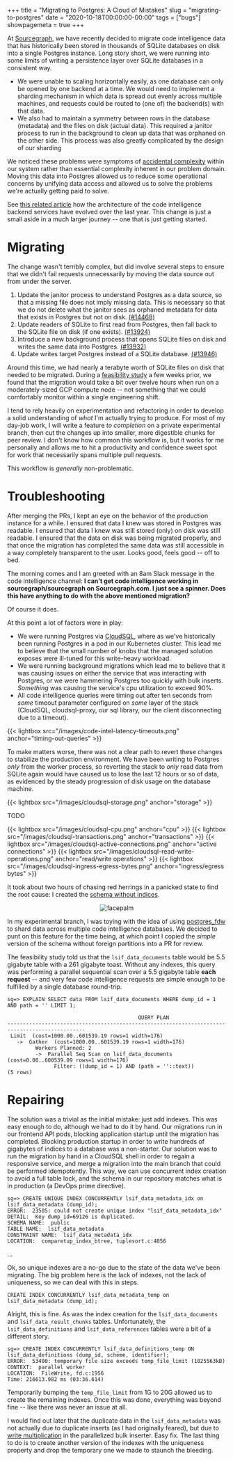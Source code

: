 +++
title = "Migrating to Postgres: A Cloud of Mistakes"
slug = "migrating-to-postgres"
date = "2020-10-18T00:00:00-00:00"
tags = ["bugs"]
showpagemeta = true
+++

At [Sourcegraph](https://github.com/sourcegraph/sourcegraph), we have recently decided to migrate code intelligence data that has historically been stored in thousands of SQLite databases on disk into a single Postgres instance. Long story short, we were running into some limits of writing a persistence layer over SQLite databases in a consistent way.

- We were unable to scaling horizontally easily, as one database can only be opened by one backend at a time. We would need to implement a sharding mechanism in which data is spread out evenly across multiple machines, and requests could be routed to (one of) the backend(s) with that data.
- We also had to maintain a symmetry between rows in the database (metadata) and the files on disk (actual data). This required a janitor process to run in the background to clean up data that was orphaned on the other side. This process was also greatly complicated by the design of our sharding 

We noticed these problems were symptoms of [accidental complexity](http://faculty.salisbury.edu/~xswang/Research/Papers/SERelated/no-silver-bullet.pdf) within our system rather than essential complexity inherent in our problem domain. Moving this data into Postgres allowed us to reduce some operational concerns by unifying data access and allowed us to solve the problems we're actually getting paid to solve.

See [this related article](https://about.sourcegraph.com/blog/evolution-of-the-precise-code-intel-backend/) how the architecture of the code intelligence backend services have evolved over the last year. This change is just a small aside in a much larger journey -- one that is just getting started.

# Migrating

The change wasn't terribly complex, but did involve several steps to ensure that we didn't fail requests unnecessarily by moving the data source out from under the server.

1. Update the janitor process to understand Postgres as a data source, so that a missing file does not imply missing data. This is necessary so that we do not delete what the janitor sees as orphaned metadata for data that exists in Postgres but not on disk. [(#14468)](https://github.com/sourcegraph/sourcegraph/pull/14468)
2. Update readers of SQLite to first read from Postgres, then fall back to the SQLite file on disk (if one exists). [(#13924)](https://github.com/sourcegraph/sourcegraph/pull/13924)
3. Introduce a new background process that opens SQLite files on disk and writes the same data into Postgres. [(#13932)](https://github.com/sourcegraph/sourcegraph/pull/13932)
4. Update writes target Postgres instead of a SQLite database. [(#13946)](https://github.com/sourcegraph/sourcegraph/pull/13946)

Around this time, we had nearly a terabyte worth of SQLite files on disk that needed to be migrated. During a [feasibility study](https://docs.google.com/document/d/1Y9p29hK8xrPUTvBdWqP9uAHDg3JLV-HCaxsbCo9-YHQ) a few weeks prior, we found that the migration would take a bit over twelve hours when run on a moderately-sized GCP compute node -- not something that we could comfortably monitor within a single engineering shift.

I tend to rely heavily on experimentation and refactoring in order to develop a solid understanding of _what_ I'm actually trying to produce. For most of my day-job work, I will write a feature _to completion_ on a private experimental branch, then cut the changes up into smaller, more digestible chunks for peer review. I don't know how common this workflow is, but it works for me personally and allows me to hit a productivity and confidence sweet spot for work that necessarily spans multiple pull requests.

This workflow is _generally_ non-problematic.

# Troubleshooting

After merging the PRs, I kept an eye on the behavior of the production instance for a while. I ensured that data I knew was stored in Postgres was readable. I ensured that data I knew was still stored (only) on disk was still readable. I ensured that the data on disk was being migrated properly, and that once the migration has completed the same data was still accessible in a way completely transparent to the user. Looks good, feels good -- off to bed.

The morning comes and I am greeted with an 8am Slack message in the code intelligence channel: **I can’t get code intelligence working in sourcegraph/sourcegraph on Sourcegraph.com. I just see a spinner. Does this have anything to do with the above mentioned migration?**

Of course it does.

At this point a lot of factors were in play:

- We were running Postgres via [CloudSQL](https://cloud.google.com/sql), where as we've historically been running Postgres in a pod in our Kubernetes cluster. This lead me to believe that the small number of knobs that the managed solution exposes were ill-tuned for this write-heavy workload.
- We were running background migrations which lead me to believe that it was causing issues on either the service that was interacting with Postgres, or we were hammering Postgres too quickly with bulk inserts. _Something_ was causing the service's cpu utilization to exceed 90%.
- All code intelligence queries were timing out after ten seconds from _some_ timeout parameter configured on _some_ layer of the stack (CloudSQL, cloudsql-proxy, our sql library, our the client disconnecting due to a timeout).

{{< lightbox src="/images/code-intel-latency-timeouts.png" anchor="timing-out-queries" >}}

To make matters worse, there was not a clear path to revert these changes to stabilize the production environment. We have been writing to Postgres _only_ from the worker process, so reverting the stack to _only_ read data from SQLite again would have caused us to lose the last 12 hours or so of data, as evidenced by the steady progression of disk usage on the database machine.

{{< lightbox src="/images/cloudsql-storage.png" anchor="storage" >}}

TODO

{{< lightbox src="/images/cloudsql-cpu.png" anchor="cpu" >}}
{{< lightbox src="/images/cloudsql-transactions.png" anchor="transactions" >}}
{{< lightbox src="/images/cloudsql-active-connections.png" anchor="active connections" >}}
{{< lightbox src="/images/cloudsql-read-write-operations.png" anchor="read/write operations" >}}
{{< lightbox src="/images/cloudsql-ingress-egress-bytes.png" anchor="ingress/egress bytes" >}}
<!-- {{< lightbox src="/images/cloudsql-memory.png" anchor="memory" >}} -->

It took about two hours of chasing red herrings in a panicked state to find the root cause: I created the [schema without indices](https://github.com/sourcegraph/sourcegraph/blob/9b0edb75ffda680a587bffa4e00ff5e6c41a90e7/migrations/codeintel/1000000001_init.up.sql).

<div style="text-align: center">
<img src="https://techcrunch.com/wp-content/uploads/2012/06/912accb5_picard-facepalm.png" alt="facepalm" />
</div>

In my experimental branch, I was toying with the idea of using [postgres_fdw](https://about.gitlab.com/handbook/engineering/development/enablement/database/doc/fdw-sharding.html) to shard data across multiple code intelligence databases. We decided to punt on this feature for the time being, at which point I copied the _simple_ version of the schema without foreign partitions into a PR for review.

The feasibility study told us that the `lsif_data_documents` table would be 5.5 gigabyte table with a 261 gigabyte toast. Without any indexes, this query was performing a parallel sequential scan over a 5.5 gigabyte table **each request** -- and very few code intelligence requests are simple enough to be fulfilled by a single database round-trip.

```text
sg=> EXPLAIN SELECT data FROM lsif_data_documents WHERE dump_id = 1 AND path = '' LIMIT 1;

                                          QUERY PLAN
-----------------------------------------------------------------------------------------------
 Limit  (cost=1000.00..601539.19 rows=1 width=176)
   ->  Gather  (cost=1000.00..601539.19 rows=1 width=176)
         Workers Planned: 2
         ->  Parallel Seq Scan on lsif_data_documents  (cost=0.00..600539.09 rows=1 width=176)
               Filter: ((dump_id = 1) AND (path = ''::text))
(5 rows)
```

# Repairing

The solution was a trivial as the initial mistake: just add indexes. This was easy enough to do, although we had to do it by hand. Our migrations run in our frontend API pods, blocking application startup until the migration has completed. Blocking production startup in order to write hundreds of gigabytes of indices to a database was a non-starter. Our solution was to run the migration by hand in a CloudSQL shell in order to regain a responsive service, and merge a migration into the main branch that could be performed idempotently. This way, we can use concurrent index creation to avoid a full table lock, and the schema in our repository matches what is in production (a DevOps prime directive).

```text
sg=> CREATE UNIQUE INDEX CONCURRENTLY lsif_data_metadata_idx on lsif_data_metadata (dump_id);
ERROR:  23505: could not create unique index "lsif_data_metadata_idx"
DETAIL:  Key dump_id=69126 is duplicated.
SCHEMA NAME:  public
TABLE NAME:  lsif_data_metadata
CONSTRAINT NAME:  lsif_data_metadata_idx
LOCATION:  comparetup_index_btree, tuplesort.c:4056
```

...

Ok, so unique indexes are a no-go due to the state of the data we've been migrating. The big problem here is the lack of indexes, not the lack of uniqueness, so we can deal with this in steps.

```text
CREATE INDEX CONCURRENTLY lsif_data_metadata_temp on lsif_data_metadata (dump_id);
```

Alright, this is fine. As was the index creation for the `lsif_data_documents` and `lsif_data_result_chunks` tables. Unfortunately, the `lsif_data_definitions` and `lsif_data_references` tables were a bit of a different story.

```text
sg=> CREATE INDEX CONCURRENTLY lsif_data_definitions_temp ON lsif_data_definitions (dump_id, scheme, identifier);
ERROR:  53400: temporary file size exceeds temp_file_limit (1025563kB)
CONTEXT:  parallel worker
LOCATION:  FileWrite, fd.c:1956
Time: 216613.982 ms (03:36.614)
```

Temporarily bumping the `temp_file_limit` from 1G to 20G allowed us to create the remaining indexes. Once this was done, everything was beyond fine -- like there was never an issue at all.

I would find out later that the duplicate data in the `lsif_data_metadata` was not actually due to duplicate inserts (as I had originally feared), but due to [write multiplication](https://github.com/sourcegraph/sourcegraph/pull/14536) in the parallelized bulk inserter. Easy fix. The last thing to do is to create another version of the indexes with the uniqueness property and drop the temporary one we made to staunch the bleeding.
